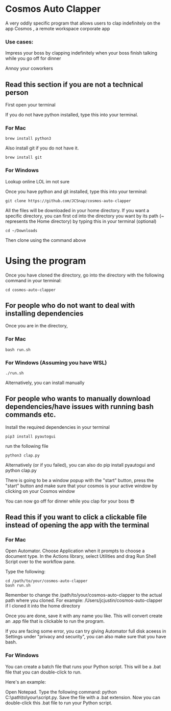 # Cosmos Auto Clapper

A very oddly specific program that allows users to clap indefinitely on the app Cosmos , a remote workspace corporate app

### Use cases:

Impress your boss by clapping indefinitely when your boss finish talking while you go off for dinner

Annoy your coworkers

## Read this section if you are not a technical person

First open your terminal

If you do not have python installed, type this into your terminal.

### For Mac

```
brew install python3
```

Also install git if you do not have it.

```
brew install git
```

### For Windows

Lookup online LOL im not sure

Once you have python and git installed, type this into your terminal:

```
git clone https://github.com/JCSnap/cosmos-auto-clapper
```

All the files will be downloaded in your home directory. If you want a specific directory, you can first cd into the directory you want by its path (~ represents the Home directory) by typing this in your terminal (optional)

```
cd ~/Downloads
```

Then clone using the command above

# Using the program

Once you have cloned the directory, go into the directory with the following command in your terminal:

```
cd cosmos-auto-clapper
```

## For people who do not want to deal with installing dependencies

Once you are in the directory,

### For Mac

```
bash run.sh
```

### For Windows (Assuming you have WSL)

```
./run.sh
```

Alternatively, you can install manually

## For people who wants to manually download dependencies/have issues with running bash commands etc.

Install the required dependencies in your terminal

```
pip3 install pyautogui
```

run the following file

```
python3 clap.py
```

Alternatively (or if you failed), you can also do pip install pyautogui and python clap.py

There is going to be a window popup with the "start" button, press the "start" button and make sure that your cosmos is your active window by clicking on your Cosmos window

You can now go off for dinner while you clap for your boss 😎

## Read this if you want to click a clickable file instead of opening the app with the terminal

### For Mac

Open Automator.
Choose Application when it prompts to choose a document type.
In the Actions library, select Utilities and drag Run Shell Script over to the workflow pane.

Type the following:

```
cd /path/to/your/cosmos-auto-clapper
bash run.sh
```

Remember to change the /path/to/your/cosmos-auto-clapper to the actual path where you cloned. For example: /Users/jcjustin/cosmos-auto-clapper if I cloned it into the home directory

Once you are done, save it with any name you like. This will convert create an .app file that is clickable to run the program.

If you are facing some error, you can try giving Automator full disk aceess in Settings under "privacy and security", you can also make sure that you have bash.

### For Windows

You can create a batch file that runs your Python script. This will be a .bat file that you can double-click to run.

Here's an example:

Open Notepad.
Type the following command: python C:\path\to\your\script.py.
Save the file with a .bat extension.
Now you can double-click this .bat file to run your Python script.
